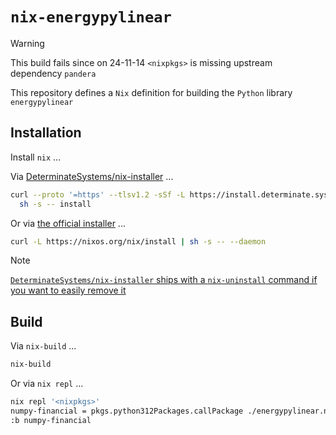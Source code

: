# `nix-energypylinear`

> [!WARNING]
> This build fails since on 24-11-14 `<nixpkgs>` is missing upstream dependency `pandera`

This repository defines a `Nix` definition for building the `Python` library `energypylinear` 

## Installation

Install `nix` ...

Via [DeterminateSystems/nix-installer](https://github.com/DeterminateSystems/nix-installer) ...

```sh
curl --proto '=https' --tlsv1.2 -sSf -L https://install.determinate.systems/nix | \
  sh -s -- install
```

Or via [the official installer](https://nix.dev/install-nix.html) ...

```sh
curl -L https://nixos.org/nix/install | sh -s -- --daemon
```

> [!NOTE]
> [`DeterminateSystems/nix-installer` ships with a `nix-uninstall` command if you want to easily remove it](https://github.com/DeterminateSystems/nix-installer/blob/ef23eb4d30c279547bdbe3026a0acaaf8bc680dc/README.md#uninstalling) 

## Build

Via `nix-build` ...

```sh
nix-build
```

Or via `nix repl` ...

```sh
nix repl '<nixpkgs>'
numpy-financial = pkgs.python312Packages.callPackage ./energypylinear.nix { }
:b numpy-financial
```
